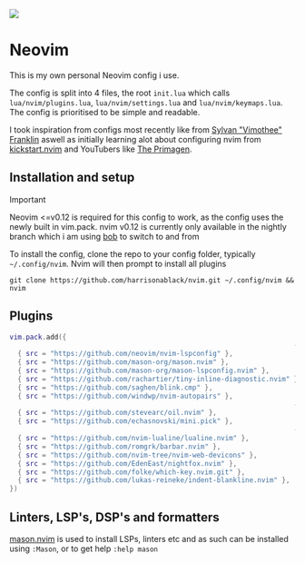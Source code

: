 ![](https://skillicons.dev/icons?i=neovim,linux,apple,lua,github,apple)

# Neovim
This is my own personal Neovim config i use.

The config is split into 4 files, the root `init.lua` which calls `lua/nvim/plugins.lua`, `lua/nvim/settings.lua` and `lua/nvim/keymaps.lua`. The config is prioritised to be simple and readable.

I took inspiration from configs most recently like from [Sylvan "Vimothee" Franklin](https://www.youtube.com/watch?v=xGkL2N8w0H4) aswell as initially learning alot about configuring nvim from [kickstart.nvim](https://github.com/nvim-lua/kickstart.nvim) and YouTubers like [The Primagen](https://www.youtube.com/watch?v=X6AR2RMB5tE).

## Installation and setup
> [!IMPORTANT]
> Neovim <=v0.12 is required for this config to work, as the config uses the newly built in vim.pack. nvim v0.12 is currently only available in the nightly branch which i am using [bob](https://github.com/MordechaiHadad/bob) to switch to and from

To install the config, clone the repo to your config folder, typically `~/.config/nvim`. Nvim will then prompt to install all plugins
```
git clone https://github.com/harrisonablack/nvim.git ~/.config/nvim && nvim
```

## Plugins
```lua
vim.pack.add({
                                                                      -- LSP, Linting and Formatting
  { src = "https://github.com/neovim/nvim-lspconfig" },                 -- LSP Server configs
  { src = "https://github.com/mason-org/mason.nvim" },                  -- Package manager for LSP
  { src = "https://github.com/mason-org/mason-lspconfig.nvim" },        -- Mason lspconfig integration
  { src = "https://github.com/rachartier/tiny-inline-diagnostic.nvim" },-- Inline diagnostics
  { src = "https://github.com/saghen/blink.cmp" },                      -- LSP Completions
  { src = "https://github.com/windwp/nvim-autopairs" },                 -- Autopairs brackets, quotes etc
                                                                      -- Files
  { src = "https://github.com/stevearc/oil.nvim" },                     -- File explorer with vim motions
  { src = "https://github.com/echasnovski/mini.pick" },                 -- File search
                                                                      -- UI
  { src = "https://github.com/nvim-lualine/lualine.nvim" },             -- Statusline
  { src = "https://github.com/romgrk/barbar.nvim" },                    -- Buffer tab bar
  { src = "https://github.com/nvim-tree/nvim-web-devicons" },           -- Barbar and oil icons
  { src = "https://github.com/EdenEast/nightfox.nvim" },                -- Colortheme
  { src = "https://github.com/folke/which-key.nvim.git" },              -- Provides keymap ui
  { src = "https://github.com/lukas-reineke/indent-blankline.nvim" },   -- Indentation guides
})
```

## Linters, LSP's, DSP's and formatters
[mason.nvim](https://github.com/williamboman/mason.nvim) is used to install LSPs, linters etc and as such can be installed using `:Mason`, or to get help `:help mason`
